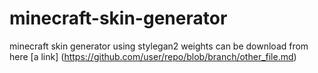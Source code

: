 # minecraft-skin-generator
minecraft skin generator using stylegan2
weights can be download from here
[a link] (https://github.com/user/repo/blob/branch/other_file.md)
